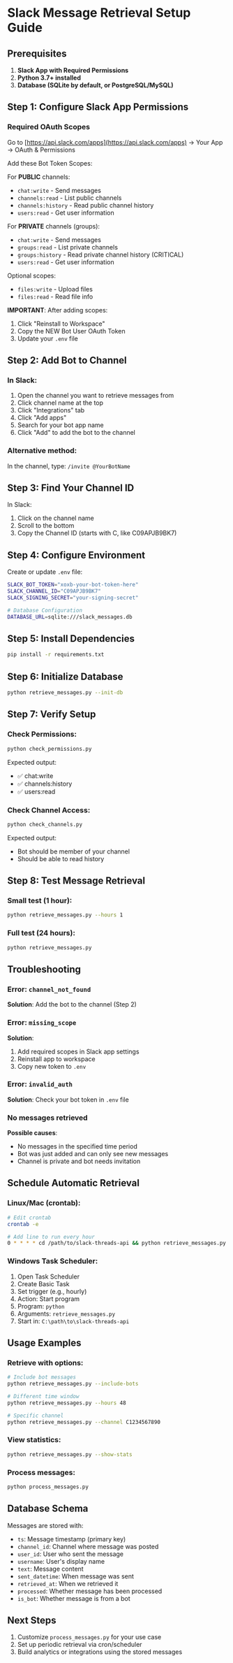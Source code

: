 # Slack Message Retrieval Setup Guide

## Prerequisites

1. **Slack App with Required Permissions**
2. **Python 3.7+ installed**
3. **Database (SQLite by default, or PostgreSQL/MySQL)**

## Step 1: Configure Slack App Permissions

### Required OAuth Scopes

Go to [https://api.slack.com/apps](https://api.slack.com/apps) → Your App → OAuth & Permissions

Add these Bot Token Scopes:

For **PUBLIC** channels:
- `chat:write` - Send messages
- `channels:read` - List public channels
- `channels:history` - Read public channel history
- `users:read` - Get user information

For **PRIVATE** channels (groups):
- `chat:write` - Send messages
- `groups:read` - List private channels
- `groups:history` - Read private channel history (CRITICAL)
- `users:read` - Get user information

Optional scopes:
- `files:write` - Upload files
- `files:read` - Read file info

**IMPORTANT**: After adding scopes:
1. Click "Reinstall to Workspace"
2. Copy the NEW Bot User OAuth Token
3. Update your `.env` file

## Step 2: Add Bot to Channel

### In Slack:
1. Open the channel you want to retrieve messages from
2. Click channel name at the top
3. Click "Integrations" tab
4. Click "Add apps"
5. Search for your bot app name
6. Click "Add" to add the bot to the channel

### Alternative method:
In the channel, type: `/invite @YourBotName`

## Step 3: Find Your Channel ID

In Slack:
1. Click on the channel name
2. Scroll to the bottom
3. Copy the Channel ID (starts with C, like C09APJB9BK7)

## Step 4: Configure Environment

Create or update `.env` file:

```bash
SLACK_BOT_TOKEN="xoxb-your-bot-token-here"
SLACK_CHANNEL_ID="C09APJB9BK7"
SLACK_SIGNING_SECRET="your-signing-secret"

# Database Configuration
DATABASE_URL=sqlite:///slack_messages.db
```

## Step 5: Install Dependencies

```bash
pip install -r requirements.txt
```

## Step 6: Initialize Database

```bash
python retrieve_messages.py --init-db
```

## Step 7: Verify Setup

### Check Permissions:
```bash
python check_permissions.py
```

Expected output:
- ✅ chat:write
- ✅ channels:history
- ✅ users:read

### Check Channel Access:
```bash
python check_channels.py
```

Expected output:
- Bot should be member of your channel
- Should be able to read history

## Step 8: Test Message Retrieval

### Small test (1 hour):
```bash
python retrieve_messages.py --hours 1
```

### Full test (24 hours):
```bash
python retrieve_messages.py
```

## Troubleshooting

### Error: `channel_not_found`
**Solution**: Add the bot to the channel (Step 2)

### Error: `missing_scope`
**Solution**:
1. Add required scopes in Slack app settings
2. Reinstall app to workspace
3. Copy new token to `.env`

### Error: `invalid_auth`
**Solution**: Check your bot token in `.env` file

### No messages retrieved
**Possible causes**:
- No messages in the specified time period
- Bot was just added and can only see new messages
- Channel is private and bot needs invitation

## Schedule Automatic Retrieval

### Linux/Mac (crontab):
```bash
# Edit crontab
crontab -e

# Add line to run every hour
0 * * * * cd /path/to/slack-threads-api && python retrieve_messages.py
```

### Windows Task Scheduler:
1. Open Task Scheduler
2. Create Basic Task
3. Set trigger (e.g., hourly)
4. Action: Start program
5. Program: `python`
6. Arguments: `retrieve_messages.py`
7. Start in: `C:\path\to\slack-threads-api`

## Usage Examples

### Retrieve with options:
```bash
# Include bot messages
python retrieve_messages.py --include-bots

# Different time window
python retrieve_messages.py --hours 48

# Specific channel
python retrieve_messages.py --channel C1234567890
```

### View statistics:
```bash
python retrieve_messages.py --show-stats
```

### Process messages:
```bash
python process_messages.py
```

## Database Schema

Messages are stored with:
- `ts`: Message timestamp (primary key)
- `channel_id`: Channel where message was posted
- `user_id`: User who sent the message
- `username`: User's display name
- `text`: Message content
- `sent_datetime`: When message was sent
- `retrieved_at`: When we retrieved it
- `processed`: Whether message has been processed
- `is_bot`: Whether message is from a bot

## Next Steps

1. Customize `process_messages.py` for your use case
2. Set up periodic retrieval via cron/scheduler
3. Build analytics or integrations using the stored messages